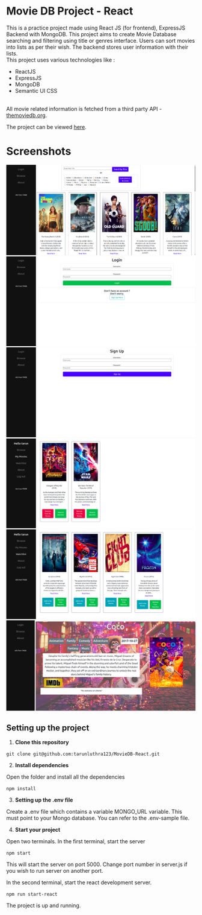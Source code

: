# Movie DB Project - React

This is a practice project made using React JS (for frontend), ExpressJS Backend with MongoDB.
This project aims to create Movie Database searching and filtering using title or genres interface.
Users can sort movies into lists as per their wish.
The backend stores user information with their lists.
<br>
This project uses various technologies like :

<ul>
<li>ReactJS
<li>ExpressJS
<li>MongoDB
<li>Semantic UI CSS
</ul>
<br>
All movie related information is fetched from a third party API - <a href="https://www.themoviedb.org" target="_blank">themoviedb.org</a>.

The project can be viewed <a href="https://movie-db-reactjs.herokuapp.com/" target="_blank">here</a>.

# Screenshots

<img src="./Screenshots/BrowsePage.png"><br>
<img src="./Screenshots/LoginPage.png"><br>
<img src="./Screenshots/SignUpPage.png"><br>
<img src="./Screenshots/MyMoviesPage.png"><br>
<img src="./Screenshots/WatchlistPage.png"><br>
<img src="./Screenshots/MoviePreview.png">

## Setting up the project

1. **Clone this repository**

```
git clone git@github.com:tarunluthra123/MovieDB-React.git
```

2. **Install dependencies**

Open the folder and install all the dependencies

```
npm install
```

3. **Setting up the .env file**

Create a .env file which contains a variable MONGO_URL variable. This must point to your Mongo database. You can refer to the .env-sample file.
<br>

4. **Start your project**

Open two terminals.
In the first terminal, start the server

```
npm start
```

This will start the server on port 5000. Change port number in server.js if you wish to run server on another port.

In the second terminal, start the react development server.

```
npm run start-react
```

The project is up and running.
